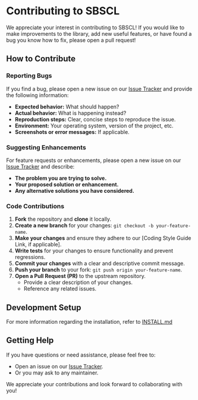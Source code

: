 # Contributing to SBSCL

We appreciate your interest in contributing to SBSCL! If you would like to make improvements to the library, add new useful features, or have found a bug you know how to fix, please open a pull request!

## How to Contribute

### Reporting Bugs

If you find a bug, please open a new issue on our [Issue Tracker](https://github.com/draeger-lab/SBSCL/issues) and provide the following information:

*   **Expected behavior:** What should happen?
*   **Actual behavior:** What is happening instead?
*   **Reproduction steps:** Clear, concise steps to reproduce the issue.
*   **Environment:** Your operating system, version of the project, etc.
*   **Screenshots or error messages:** If applicable.

### Suggesting Enhancements

For feature requests or enhancements, please open a new issue on our [Issue Tracker](https://github.com/draeger-lab/SBSCL/issues) and describe:

*   **The problem you are trying to solve.**
*   **Your proposed solution or enhancement.**
*   **Any alternative solutions you have considered.**

### Code Contributions

1.  **Fork** the repository and **clone** it locally.
2.  **Create a new branch** for your changes: `git checkout -b your-feature-name`.
3.  **Make your changes** and ensure they adhere to our [Coding Style Guide Link, if applicable].
4.  **Write tests** for your changes to ensure functionality and prevent regressions.
5.  **Commit your changes** with a clear and descriptive commit message.
6.  **Push your branch** to your fork: `git push origin your-feature-name`.
7.  **Open a Pull Request (PR)** to the upstream repository.
    *   Provide a clear description of your changes.
    *   Reference any related issues.

## Development Setup

For more information regarding the installation, refer to [INSTALL.md](INSTALL.md)

## Getting Help

If you have questions or need assistance, please feel free to:

*   Open an issue on our [Issue Tracker](https://github.com/draeger-lab/SBSCL/issues).
*   Or you may ask to any maintainer.

We appreciate your contributions and look forward to collaborating with you!